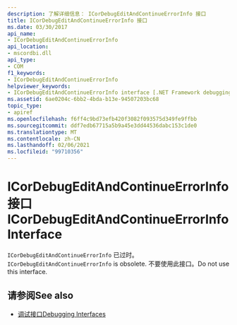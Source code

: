 ```yaml
---
description: 了解详细信息： ICorDebugEditAndContinueErrorInfo 接口
title: ICorDebugEditAndContinueErrorInfo 接口
ms.date: 03/30/2017
api_name:
- ICorDebugEditAndContinueErrorInfo
api_location:
- mscordbi.dll
api_type:
- COM
f1_keywords:
- ICorDebugEditAndContinueErrorInfo
helpviewer_keywords:
- ICorDebugEditAndContinueErrorInfo interface [.NET Framework debugging]
ms.assetid: 6ae0204c-6bb2-4bda-b13e-94507203bc68
topic_type:
- apiref
ms.openlocfilehash: f6ff4c9bd73efb420f3082f093575d349fe9ffbb
ms.sourcegitcommit: ddf7edb67715a5b9a45e3dd44536dabc153c1de0
ms.translationtype: MT
ms.contentlocale: zh-CN
ms.lasthandoff: 02/06/2021
ms.locfileid: "99710356"
---
```

# <a name="icordebugeditandcontinueerrorinfo-interface"></a><span data-ttu-id="4a83e-103">ICorDebugEditAndContinueErrorInfo 接口</span><span class="sxs-lookup"><span data-stu-id="4a83e-103">ICorDebugEditAndContinueErrorInfo Interface</span></span>

<span data-ttu-id="4a83e-104">`ICorDebugEditAndContinueErrorInfo` 已过时。</span><span class="sxs-lookup"><span data-stu-id="4a83e-104">`ICorDebugEditAndContinueErrorInfo` is obsolete.</span></span> <span data-ttu-id="4a83e-105">不要使用此接口。</span><span class="sxs-lookup"><span data-stu-id="4a83e-105">Do not use this interface.</span></span>  
  
## <a name="see-also"></a><span data-ttu-id="4a83e-106">请参阅</span><span class="sxs-lookup"><span data-stu-id="4a83e-106">See also</span></span>

- [<span data-ttu-id="4a83e-107">调试接口</span><span class="sxs-lookup"><span data-stu-id="4a83e-107">Debugging Interfaces</span></span>](debugging-interfaces.md)
